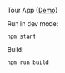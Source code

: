 Tour App ([Demo](https://karaxuna.github.io/tour-app/))

Run in dev mode:

```
npm start
```

Build:

```
npm run build
```
